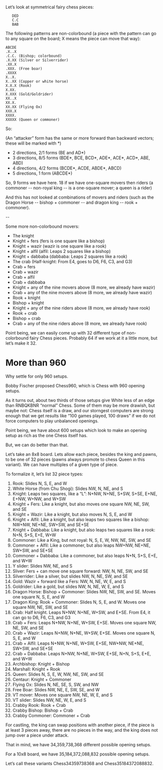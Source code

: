 Let’s look at symmetrical fairy chess pieces:

```
   DED
   C.C
   BAB
```

The following patterns are non-colorbound (a piece with the pattern can
go to any square on the board; X means the piece can move that way):

```
ABCDE
.X..X 
.C.C. (Bishop; colorbound)
.X.XX (Silver or Silverrider)
.XX.X 
.XXX. (Free boar)
.XXXX
X..X.
X..XX (Copper or white horse)
X.X.X (Rook)
X.XX.
X.XXX (Gold/Goldrider)
XX..X
XX.X.
XX.XX (Flying Ox)
XXX.X
XXXX.
XXXXX (Queen or commoner)
```

So:

(An “attacker” form has the same or more forward than backward vectors;
 these will be marked with *)

* 2 directions, 2/1 forms (BE and AD*)
* 3 directions, 8/5 forms (BDE*, BCE, BCD*, ADE*, ACE*, ACD*, ABE, ABD) 
* 4 directions, 4/2 forms (BCDE*, ACDE, ABDE*, ABCD)
* 5 directions, 1 form (ABCDE*) 

So, 9 forms we have here.  18 if we have one-square movers then riders
(a commoner -- non-royal king -- is a one-square mover; a queen is a rider)

And this has not looked at combinations of movers and riders (such as the
Dragon Horse -- bishop + commoner -- and dragon king -- rook + commoner).

--

Some more non-colorbound movers:

* The knight
* Knight + fers (fers is one square like a bishop)
* Knight + wazir (wazir is one square like a rook)
* Knight + alfil (alfil: Leaps 2 squares like a bishop)
* Knight + dabbaba (dabbaba: Leaps 2 squares like a rook)
* The crab (Half-knight: From E4, goes to D6, F6, C3, and G3)
* Crab + fers
* Crab + wazir
* Crab + alfil
* Crab + dabbaba
* Knight + any of the nine movers above (8 more, we already have wazir)
* Crab + any of the nine movers above (8 more, we already have wazir)
* Rook + knight
* Bishop + knight
* Knight + any of the nine riders above (8 more, we already have rook)
* Rook + crab
* Bishop + crab
* Crab + any of the nine riders above (8 more, we already have rook)

Point being, we can easily come up with 32 different type of 
non-colorbound fairy Chess pieces.  Probably 64 if we work at it a
little more, but let’s make it 32.

# More than 960

Why settle for only 960 setups.

Bobby Fischer proposed Chess960, which is Chess with 960 opening setups.

As it turns out, about two thirds of those setups give White less of an
edge than RNBQKBNR “normal” Chess.  Some of them may be more drawish, but
maybe not: Chess itself is a draw, and our storngest computers are
strong enough that we get results like “100 games played, 100 draws” if
we do not force computers to play unbalanced openings.

Point being, we have about 600 setups which look to make an opening
setup as rich as the one Chess itself has.

But, we can do better than that.

Let’s take an 8x8 board.  Lets allow each piece, besides the king and
pawns, to be one of 32 pieces (pawns always promote to chess Queen in 
this variant).  We can have multiples of a given type of piece.

To formalize it, let’s list 32 piece types:

1. Rook: Slides N, S, E, and W
2. White Horse (from Chu Shogi): Slides NW, N, NE, and S
3. Knight: Leaps two squares, like a “L”: N+NW, N+NE, S+SW, S+SE, E+NE, E+NW,
   W+NW, and W+SW
4. Knight + Fers: Like a knight, but also moves one square NW, NE, SW, and SE
5. Knight + Wazir: Like a knight, but also moves N, S, E, and W
6. Knight + Alfil: Like a knight, but also leaps two squares like a bishop:
   NW+NW, NE+NE, SW+SW, and SE+SE
7. Knight + Dabbaba: Like a knight, but also leaps two squares like a rook:
   N+N, S+S, E+E, W+W
8. Commoner: Like a King, but not royal: N, S, E, W, NW, NE, SW, and SE
9. Commoner + Alfil: Like a commoner, but also leaps NW+NW, NE+NE, SW+SW, and
   SE+SE
10. Commoner + Dabbaba: Like a commoner, but also leaps N+N, S+S, E+E, and 
    W+W
11. Y slider: Slides NW, NE, and S
12. Sliver: Fers + can move one square forward: NW, N, NE, SW, and SE
13. Silverrider: Like a silver, but slides NW, N, NE, SW, and SE
14. Gold: Wazir + forward like a Fers: NW, N, NE, W, E, and S
15. Goldrider: Like a gold, but slides NW, N, NE, W, E, and S
16. Dragon Horse: Bishop + Commoner: Slides NW, NE, SW, and SE.  Moves
    one square N, S, E, and W
17. Dragon King: Rook + Commoner: Slides N, S, E, and W.  Moves one
    square NW, NE, SW, and SE
18. Crab: Half knight.  Leaps N+NW, N+NE, W+SW, and E+SE.  From E4, it
    can go to D6, F6, C3, and G3
19. Crab + Fers: Leaps N+NW, N+NE, W+SW, E+SE.  Moves one square NW, NE,
    SW, and SE
19. Crab + Wazir: Leaps N+NW, N+NE, W+SW, E+SE.  Moves one square N, S,
    E, and W
20. Crab + Alfil: Leaps N+NW, N+NE, W+SW, E+SE, NW+NW, NE+NE, SW+SW, and 
    SE+SE
21. Crab + Dabbaba: Leaps N+NW, N+NE, W+SW, E+SE, N+N, S+S, E+E, and W+W
22. Archbishop: Knight + Bishop
23. Marshall: Knight + Rook
24. Queen: Slides N, S, E, W, NW, NE, SW, and SE
25. Centaur: Knight + Commoner
26. Flying Ox: Slides N, NE, SE, S, SW, and NW
27. Free Boar: Slides NW, NE, E, SW, SE, and W
28. VT mover: Moves one square NW, NE, W, E, and S
29. VT slider: Slides NW, NE, W, E, and S
30. Crabby Rook: Rook + Crab
31. Crabby Bishop: Bishop + Crab
32. Crabby Commoner: Commoner + Crab

For castling, the king can swap positions with another piece, if the
piece is at least 3 pieces away, there are no pieces in the way,
and the king does not jump over a piece under attack.

That in mind, we have 34,359,738,368 different possible opening setups.

For a 10x8 board, we have 35,184,372,088,832 possible opening setups.

Let’s call these variants Chess34359738368 and Chess35184372088832.
